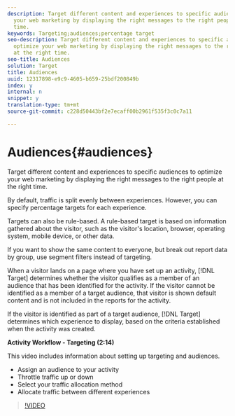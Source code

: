 ```yaml
---
description: Target different content and experiences to specific audiences to optimize
  your web marketing by displaying the right messages to the right people at the right
  time.
keywords: Targeting;audiences;percentage target
seo-description: Target different content and experiences to specific audiences to
  optimize your web marketing by displaying the right messages to the right people
  at the right time.
seo-title: Audiences
solution: Target
title: Audiences
uuid: 12317898-e9c9-4605-b659-25bdf200849b
index: y
internal: n
snippet: y
translation-type: tm+mt
source-git-commit: c228d50443bf2e7ecaff00b2961f535f3c0c7a11

---
```



# Audiences{#audiences}

Target different content and experiences to specific audiences to optimize your web marketing by displaying the right messages to the right people at the right time.

By default, traffic is split evenly between experiences. However, you can specify percentage targets for each experience.

Targets can also be rule-based. A rule-based target is based on information gathered about the visitor, such as the visitor's location, browser, operating system, mobile device, or other data.

If you want to show the same content to everyone, but break out report data by group, use segment filters instead of targeting.

When a visitor lands on a page where you have set up an activity, [!DNL Target] determines whether the visitor qualifies as a member of an audience that has been identified for the activity. If the visitor cannot be identified as a member of a target audience, that visitor is shown default content and is not included in the reports for the activity.

If the visitor is identified as part of a target audience, [!DNL Target] determines which experience to display, based on the criteria established when the activity was created.

**Activity Workflow - Targeting (2:14)**

This video includes information about setting up targeting and audiences.

* Assign an audience to your activity
* Throttle traffic up or down
* Select your traffic allocation method
* Allocate traffic between different experiences

>[!VIDEO](https://www.youtube.com/watch?v=LOmBgKPeBtA)
